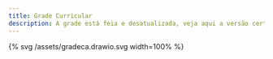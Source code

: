 ```yaml
---
title: Grade Curricular
description: A grade está feia e desatualizada, veja aqui a versão certa com comentários e dicas.
---
```


{% svg /assets/gradeca.drawio.svg width=100% %}